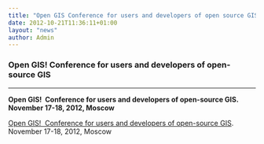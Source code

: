 ```yaml
---
title: "Open GIS Conference for users and developers of open source GIS"
date: 2012-10-21T11:36:11+01:00
layout: "news"
author: Admin
---
```


### Open GIS! Conference for users and developers of open-source GIS

------------------------------------------------------------------------

**Open GIS!  Conference for users and developers of open-source GIS. 
November 17-18, 2012, Moscow**

[Open GIS!  Conference for users and developers of open-source
GIS](http://gisconf.ru/en/).  November 17-18, 2012, Moscow

